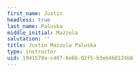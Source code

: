 ```yaml
---
first_name: Justin
headless: true
last_name: Paluska
middle_initial: Mazzola
salutation: ''
title: Justin Mazzola Paluska
type: instructor
uid: 1941570a-c407-6e66-02f5-b3eb468124b8
---
```

